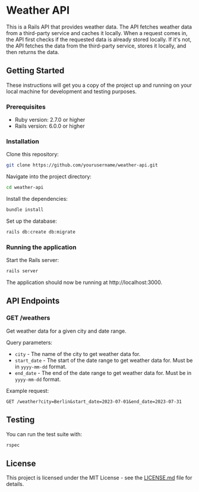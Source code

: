 # Weather API

This is a Rails API that provides weather data. The API fetches weather data from a third-party service and caches it locally. When a request comes in, the API first checks if the requested data is already stored locally. If it's not, the API fetches the data from the third-party service, stores it locally, and then returns the data.

## Getting Started

These instructions will get you a copy of the project up and running on your local machine for development and testing purposes.

### Prerequisites

- Ruby version: 2.7.0 or higher
- Rails version: 6.0.0 or higher

### Installation

Clone this repository:

```bash
git clone https://github.com/yourusername/weather-api.git
```

Navigate into the project directory:

```bash
cd weather-api
```

Install the dependencies:

```bash
bundle install
```

Set up the database:

```bash
rails db:create db:migrate
```

### Running the application

Start the Rails server:

```bash
rails server
```

The application should now be running at http://localhost:3000.

## API Endpoints

### GET /weathers

Get weather data for a given city and date range.

Query parameters:

- `city` - The name of the city to get weather data for.
- `start_date` - The start of the date range to get weather data for. Must be in `yyyy-mm-dd` format.
- `end_date` - The end of the date range to get weather data for. Must be in `yyyy-mm-dd` format.

Example request:

```http
GET /weather?city=Berlin&start_date=2023-07-01&end_date=2023-07-31
```

## Testing

You can run the test suite with:

```bash
rspec
```

## License

This project is licensed under the MIT License - see the [LICENSE.md](LICENSE.md) file for details.
